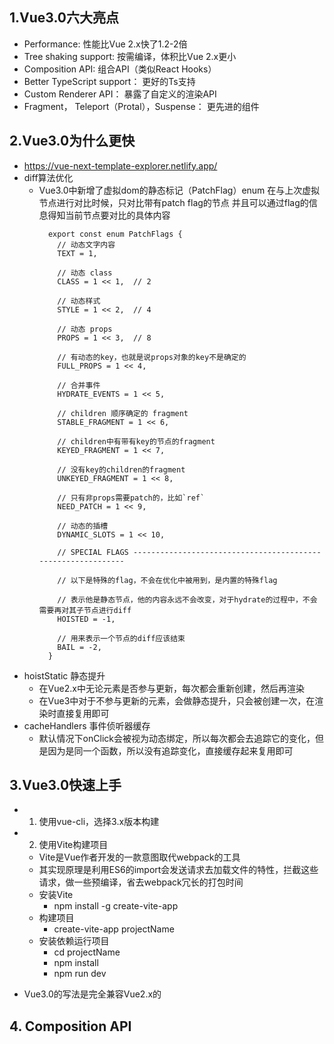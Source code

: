 ## 1.Vue3.0六大亮点
  - Performance: 性能比Vue 2.x快了1.2-2倍
  - Tree shaking support: 按需编译，体积比Vue 2.x更小
  - Composition API: 组合API（类似React Hooks）
  - Better TypeScript support： 更好的Ts支持
  - Custom Renderer API： 暴露了自定义的渲染API
  - Fragment， Teleport（Protal），Suspense： 更先进的组件


## 2.Vue3.0为什么更快
  - https://vue-next-template-explorer.netlify.app/
  - diff算法优化
    - Vue3.0中新增了虚拟dom的静态标记（PatchFlag）enum
      在与上次虚拟节点进行对比时候，只对比带有patch flag的节点
      并且可以通过flag的信息得知当前节点要对比的具体内容
      ```
        export const enum PatchFlags {
          // 动态文字内容
          TEXT = 1,

          // 动态 class
          CLASS = 1 << 1,  // 2

          // 动态样式
          STYLE = 1 << 2,  // 4

          // 动态 props
          PROPS = 1 << 3,  // 8

          // 有动态的key，也就是说props对象的key不是确定的
          FULL_PROPS = 1 << 4,

          // 合并事件
          HYDRATE_EVENTS = 1 << 5,

          // children 顺序确定的 fragment
          STABLE_FRAGMENT = 1 << 6,

          // children中有带有key的节点的fragment
          KEYED_FRAGMENT = 1 << 7,

          // 没有key的children的fragment
          UNKEYED_FRAGMENT = 1 << 8,

          // 只有非props需要patch的，比如`ref`
          NEED_PATCH = 1 << 9,

          // 动态的插槽
          DYNAMIC_SLOTS = 1 << 10,

          // SPECIAL FLAGS -------------------------------------------------------------

          // 以下是特殊的flag，不会在优化中被用到，是内置的特殊flag

          // 表示他是静态节点，他的内容永远不会改变，对于hydrate的过程中，不会需要再对其子节点进行diff
          HOISTED = -1,

          // 用来表示一个节点的diff应该结束
          BAIL = -2,
        }
      ```
  - hoistStatic 静态提升
    - 在Vue2.x中无论元素是否参与更新，每次都会重新创建，然后再渲染
    - 在Vue3中对于不参与更新的元素，会做静态提升，只会被创建一次，在渲染时直接复用即可
  - cacheHandlers 事件侦听器缓存
    - 默认情况下onClick会被视为动态绑定，所以每次都会去追踪它的变化，但是因为是同一个函数，所以没有追踪变化，直接缓存起来复用即可


## 3.Vue3.0快速上手
  - 1. 使用vue-cli，选择3.x版本构建
  - 2. 使用Vite构建项目
    - Vite是Vue作者开发的一款意图取代webpack的工具
    - 其实现原理是利用ES6的import会发送请求去加载文件的特性，拦截这些请求，做一些预编译，省去webpack冗长的打包时间
    - 安装Vite
      - npm install -g create-vite-app
    - 构建项目
      - create-vite-app projectName
    - 安装依赖运行项目
      - cd projectName
      - npm install
      - npm run dev

  - Vue3.0的写法是完全兼容Vue2.x的


## 4. Composition API
  